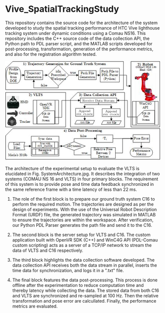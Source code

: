 # Vive_SpatialTrackingStudy
This repository contains the source code for the architecture of the system developed to study the spatial tracking performance of HTC Vive lighthouse tracking system under dynamic conditions using a Comau NS16. This repository includes the C++ source code of the data collection API, the Python path to PDL parser script, and the MATLAB scripts developed for post-processing, transformation, generation of the performance metrics, and also for the registration algorithm tested.

![Refer SystemArchitecture.jpg for code organizational structure and flow](https://github.com/MSIhub/Vive_SpatialTrackingStudy/blob/master/SystemArchitecture.jpg)

The architecture of the experimental setup to evaluate the VLTS is elucidated in Fig. SystemArchitecture.jpg. It describes the integration of two systems (COMAU NS 16 and VLTS) in four primary blocks. The requirement of this system is to provide pose and time data feedback synchronized in the same reference frame with a time latency of less than 22 ms.

1) The role of the first block is to prepare our ground truth system C16 to perform the required motion. The trajectories are designed as per the design of experiments. With the use of the Universal Robot Description Format (URDF) file, the generated trajectory was simulated in MATLAB to ensure the trajectories are within the workspace. After verification, our Python PDL Parser generates the path file and send it to the C16.

2) The second block is the server setup for VLTS and C16. The custom application built with OpenVR SDK (C++) and WinC4G API (PDL-Comau custom scripting) acts as a server of a TCP/IP network to stream the data of VLTS and C16 respectively.

3) The third block highlights the data collection software developed. The data collection API receives both the data stream in parallel, inserts the time data for synchronization, and logs it in a ".txt" file.

4) The final block features the data post-processing. This process is done offline after the experimentation to reduce computation time and thereby latency while collecting the data. The stored data from both C16 and VLTS are synchronized and re-sampled at 100 Hz. Then the relative transformation and pose error are calcullated. Finally, the performance metrics are evaluated.
